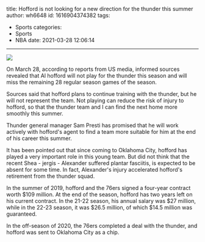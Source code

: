 title: Hofford is not looking for a new direction for the thunder this summer
author: wh6648
id: 1616904374382
tags: 
- Sports
categories: 
- Sports
- NBA
date: 2021-03-28 12:06:14
---
![](https://p8.itc.cn/images01/20210328/27b3f71c6fc5483a9df3f037025888dd.jpeg)


On March 28, according to reports from US media, informed sources revealed that Al hofford will not play for the thunder this season and will miss the remaining 28 regular season games of the season.

Sources said that hofford plans to continue training with the thunder, but he will not represent the team. Not playing can reduce the risk of injury to hofford, so that the thunder team and I can find the next home more smoothly this summer.

Thunder general manager Sam Presti has promised that he will work actively with hofford's agent to find a team more suitable for him at the end of his career this summer.

It has been pointed out that since coming to Oklahoma City, hofford has played a very important role in this young team. But did not think that the recent Shea - jergis - Alexander suffered plantar fasciitis, is expected to be absent for some time. In fact, Alexander's injury accelerated hofford's retirement from the thunder squad.

In the summer of 2019, hofford and the 76ers signed a four-year contract worth $109 million. At the end of the season, hofford has two years left on his current contract. In the 21-22 season, his annual salary was $27 million, while in the 22-23 season, it was $26.5 million, of which $14.5 million was guaranteed.

In the off-season of 2020, the 76ers completed a deal with the thunder, and hofford was sent to Oklahoma City as a chip.

